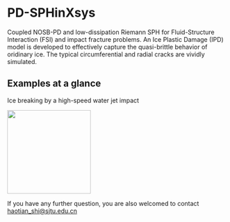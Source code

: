 # PD-SPHinXsys

Coupled NOSB-PD and low-dissipation Riemann SPH for Fluid-Structure Interaction (FSI) and impact fracture problems.
An Ice Plastic Damage (IPD) model is developed to effectively capture the quasi-brittle behavior of oridinary ice.
The typical circumferential and radial cracks are vividly simulated.

## Examples at a glance

Ice breaking by a high-speed water jet impact

<a href="https://github.com/SPH-PD-Initializer/PD-SPHinXsys/tree/master/tests/3d_examples/extra_3d_PD/ice-jet/PD_waterColumn_rotation_BaoyuNi_plastic_RC.cpp">
<img src="https://github.com/SPH-PD-Initializer/PD-SPHinXsys/blob/master/IceBreaking.gif" height="192px"></a>

If you have any further question, you are also welcomed to contact haotian_shi@sjtu.edu.cn